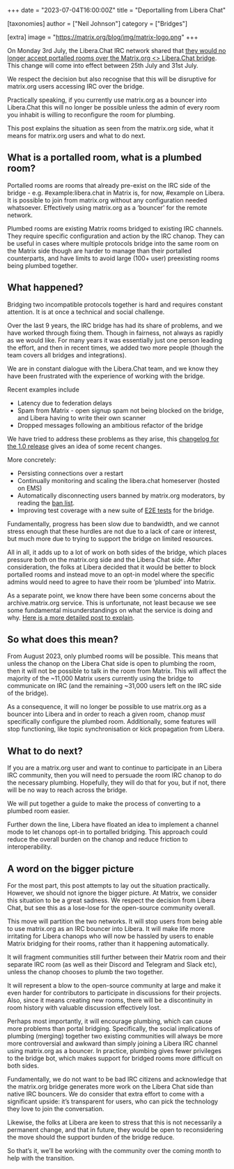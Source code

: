 +++
date = "2023-07-04T16:00:00Z"
title = "Deportalling from Libera Chat"

[taxonomies]
author = ["Neil Johnson"]
category = ["Bridges"]

[extra]
image = "https://matrix.org/blog/img/matrix-logo.png"
+++

On Monday 3rd July, the Libera.Chat IRC network shared that [they would no longer accept portalled rooms over the Matrix.org &lt;> Libera.Chat bridge](https://libera.chat/news/matrix-deportalling).
This change will come into effect between 25th July and 31st July.

We respect the decision but also recognise that this will be disruptive for
matrix.org users accessing IRC over the bridge.

Practically speaking, if you currently use matrix.org as a bouncer into Libera.Chat this will no longer be possible unless the admin of every room you inhabit is willing
to reconfigure the room for plumbing.

This post explains the situation as seen from the matrix.org side, what it means for matrix.org users and what to do next.

<!-- more -->

## What is a portalled room, what is a plumbed room?

Portalled rooms are rooms that already pre-exist on the IRC side of the bridge -
e.g. #example:libera.chat in Matrix is, for now, #example on Libera. It is
possible to join from matrix.org without any configuration needed whatsoever.
Effectively using matrix.org as a ‘bouncer’ for the remote network.

Plumbed rooms are existing Matrix rooms bridged to existing IRC channels. They
require specific configuration and action by the IRC chanop. They can be useful
in cases where multiple protocols bridge into the same room on the Matrix side
though are harder to manage than their portalled counterparts, and have limits
to avoid large (100+ user) preexisting rooms being plumbed together.


## What happened?

Bridging two incompatible protocols together is hard and requires constant
attention. It is at once a technical and social challenge.

Over the last 9 years, the IRC bridge has had its share of problems, and we have
worked through fixing them. Though in fairness, not always as rapidly as we
would like. For many years it was essentially just one person leading the
effort, and then in recent times, we added two more people (though the team
covers all bridges and integrations).

We are in constant dialogue with the Libera.Chat team, and we know they have
been frustrated with the experience of working with the bridge.

Recent examples include

- Latency due to federation delays
- Spam from Matrix - open signup spam not being blocked on the bridge, and
  Libera having to write their own scanner
- Dropped messages following an ambitious refactor of the bridge

We have tried to address these problems as they arise, this [changelog for the 1.0 release](https://github.com/matrix-org/matrix-appservice-irc/releases/tag/1.0.0)
gives an idea of some recent changes.

More concretely:

- Persisting connections over a restart
- Continually monitoring and scaling the libera.chat homeserver (hosted on EMS)
- Automatically disconnecting users banned by matrix.org moderators, by reading
  the [ban list](https://matrix-org.github.io/matrix-appservice-irc/latest/administrators_guide.html#subscribing-to-moderation-policies).
- Improving test coverage with a new suite of [E2E tests](https://github.com/matrix-org/matrix-appservice-irc/tree/develop/spec/e2e)
  for the bridge.

Fundamentally, progress has been slow due to bandwidth, and we cannot stress
enough that these hurdles are not due to a lack of care or interest, but much
more due to trying to support the bridge on limited resources.

All in all, it adds up to a lot of work on both sides of the bridge, which
places pressure both on the matrix.org side and the Libera Chat side. After
consideration, the folks at Libera decided that it would be better to block
portalled rooms and instead move to an opt-in model where the specific admins
would need to agree to have their room be ‘plumbed’ into Matrix.

As a separate point, we know there have been some concerns about the
archive.matrix.org service. This is unfortunate, not least because we see some
fundamental misunderstandings on what the service is doing and why.
[Here is a more detailed post to explain](https://matrix.org/blog/2023/07/what-happened-with-the-archive/).


## So what does this mean?

From August 2023, only plumbed rooms will be possible.  This means that unless
the chanop on the Libera Chat side is open to plumbing the room, then it will not be
possible to talk in the room from Matrix. This will affect the majority of the
~11,000 Matrix users currently using the bridge to communicate on IRC (and the
remaining ~31,000 users left on the IRC side of the bridge).

As a consequence, it will no longer be possible to use matrix.org as a bouncer into
Libera and in order to reach a given room, chanop _must_ specifically configure the
plumbed room. Additionally, some features will stop functioning, like topic
synchronisation or kick propagation from Libera.


## What to do next?

If you are a matrix.org user and want to continue to participate in an Libera IRC
community, then you will need to persuade the room IRC chanop to do the
necessary plumbing. Hopefully, they will do that for you, but if not, there
will be no way to reach across the bridge.

We will put together a guide to make the process of converting to a plumbed
room easier.

Further down the line, Libera have floated an idea to implement a channel mode
to let chanops opt-in to portalled bridging. This approach could reduce the
overall burden on the chanop and reduce friction to interoperability.


## A word on the bigger picture

For the most part, this post attempts to lay out the situation practically.
However, we should not ignore the bigger picture. At Matrix, we consider this
situation to be a great sadness. We respect the decision from Libera Chat, but
see this as a lose-lose for the open-source community overall.

This move will partition the two networks. It will stop users from being able to
use matrix.org as an IRC bouncer into Libera. It will make life more irritating for Libera chanops
who will now be hassled by users to enable Matrix bridging for their rooms,
rather than it happening automatically.

It will fragment communities still further between their Matrix room and their
separate IRC room (as well as their Discord and Telegram and Slack etc), unless
the chanop chooses to plumb the two together.

It will represent a blow to the open-source community at large and make it even
harder for contributors to participate in discussions for their projects. Also,
since it means creating new rooms, there will be a discontinuity in room history
with valuable discussion effectively lost.

Perhaps most importantly, it will encourage plumbing, which can cause more
problems than portal bridging. Specifically, the social implications of plumbing
(merging) together two existing communities will always be more more
controversial and awkward than simply joining a Libera IRC channel using matrix.org as a
bouncer. In practice, plumbing gives fewer privileges to the bridge bot, which
makes support for bridged rooms more difficult on both sides.

Fundamentally, we do not want to be bad IRC citizens and acknowledge that the
matrix.org bridge generates more work on the Libera Chat side than native IRC
bouncers. We do consider that extra effort to come with a significant upside:
it’s transparent for users, who can pick the technology they love to join the
conversation.

Likewise, the folks at Libera are keen to stress that this is not necessarily a
permanent change, and that in future, they would be open to reconsidering the
move should the support burden of the bridge reduce.

So that’s it, we’ll be working with the community over the coming month to help with the transition.
